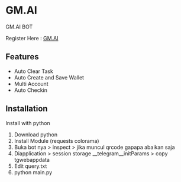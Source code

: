 
# GM.AI
GM.AI BOT

Register Here : [GM.AI](https://t.me/gmdotaibot/Airdrop?startapp=ua9e28)


## Features

  - Auto Clear Task
  - Auto Create and Save Wallet
  - Multi Account
  - Auto Checkin



## Installation

Install with python

1. Download python
2. Install Module (requests colorama)
3. Buka bot nya > inspect > jika muncul qrcode gapapa abaikan saja
4. Diapplication > session storage __telegram__initParams > copy tgwebappdata
5. Edit query.txt
6. python main.py

